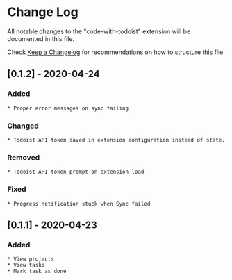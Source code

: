 # Change Log

All notable changes to the "code-with-todoist" extension will be documented in this file.

Check [Keep a Changelog](http://keepachangelog.com/) for recommendations on how to structure this file.

## [0.1.2] - 2020-04-24

### Added
    * Proper error messages on sync failing

### Changed
    * Todoist API token saved in extension configuration instead of state. 

### Removed
    * Todoist API token prompt on extension load

### Fixed
    * Progress notification stuck when Sync failed


## [0.1.1] - 2020-04-23 

### Added
    * View projects
    * View tasks
    * Mark task as done